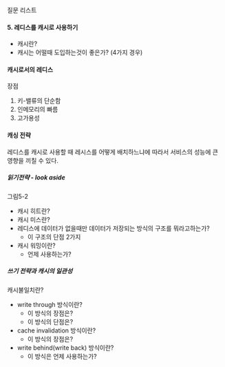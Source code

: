질문 리스트

#### 5. 레디스를 캐시로 사용하기

- 캐시란? 
- 캐시는 어떨때 도입하는것이 좋은가? (4가지 경우) 

#### 캐시로서의 레디스
장점
1. 키-밸류의 단순함
2. 인메모리의 빠름
3. 고가용성

#### 캐싱 전략
레디스를 캐시로 사용할 때 레시스를 어떻게 배치하느냐에 따라서 서비스의 성능에 큰 영향을 끼칠 수 있다.

##### 읽기전략 - look aside
그림5-2

- 캐시 히트란? 
- 캐시 미스란?
- 레디스에 데이터가 없을때만 데이터가 저장되는 방식의 구조를 뭐라고하는가? 
    - 이 구조의 단점 2가지
- 캐시 워밍이란? 
  - 언제 사용하는가?

##### 쓰기 전략과 캐시의 일관성

캐시불일치란?
- write through 방식이란? 
  - 이 방식의 장점은?
  - 이 방식의 단점은?
- cache invalidation 방식이란? 
  - 이 방식의 장점은? 
- write behind(write back) 방식이란?
  - 이 방식은 언제 사용하는가?

